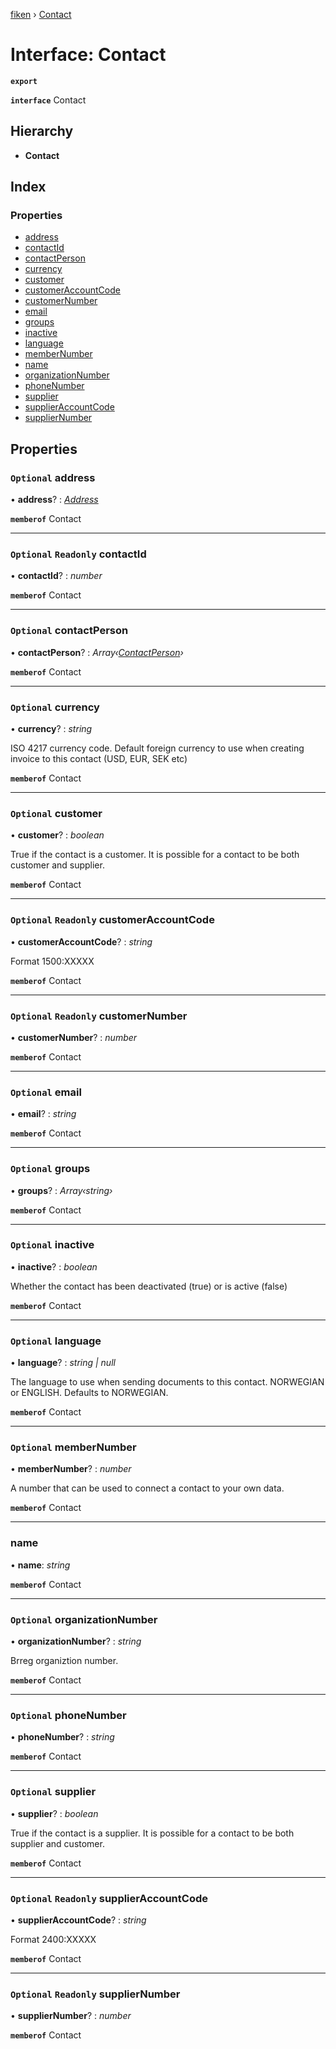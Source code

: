 [fiken](../README.md) › [Contact](contact.md)

# Interface: Contact

**`export`** 

**`interface`** Contact

## Hierarchy

* **Contact**

## Index

### Properties

* [address](contact.md#optional-address)
* [contactId](contact.md#optional-readonly-contactid)
* [contactPerson](contact.md#optional-contactperson)
* [currency](contact.md#optional-currency)
* [customer](contact.md#optional-customer)
* [customerAccountCode](contact.md#optional-readonly-customeraccountcode)
* [customerNumber](contact.md#optional-readonly-customernumber)
* [email](contact.md#optional-email)
* [groups](contact.md#optional-groups)
* [inactive](contact.md#optional-inactive)
* [language](contact.md#optional-language)
* [memberNumber](contact.md#optional-membernumber)
* [name](contact.md#name)
* [organizationNumber](contact.md#optional-organizationnumber)
* [phoneNumber](contact.md#optional-phonenumber)
* [supplier](contact.md#optional-supplier)
* [supplierAccountCode](contact.md#optional-readonly-supplieraccountcode)
* [supplierNumber](contact.md#optional-readonly-suppliernumber)

## Properties

### `Optional` address

• **address**? : *[Address](address.md)*

**`memberof`** Contact

___

### `Optional` `Readonly` contactId

• **contactId**? : *number*

**`memberof`** Contact

___

### `Optional` contactPerson

• **contactPerson**? : *Array‹[ContactPerson](contactperson.md)›*

**`memberof`** Contact

___

### `Optional` currency

• **currency**? : *string*

ISO 4217 currency code. Default foreign currency to use when creating invoice to this contact (USD, EUR, SEK etc)

**`memberof`** Contact

___

### `Optional` customer

• **customer**? : *boolean*

True if the contact is a customer. It is possible for a contact to be both customer and supplier.

**`memberof`** Contact

___

### `Optional` `Readonly` customerAccountCode

• **customerAccountCode**? : *string*

Format 1500:XXXXX

**`memberof`** Contact

___

### `Optional` `Readonly` customerNumber

• **customerNumber**? : *number*

**`memberof`** Contact

___

### `Optional` email

• **email**? : *string*

**`memberof`** Contact

___

### `Optional` groups

• **groups**? : *Array‹string›*

**`memberof`** Contact

___

### `Optional` inactive

• **inactive**? : *boolean*

Whether the contact has been deactivated (true) or is active (false)

**`memberof`** Contact

___

### `Optional` language

• **language**? : *string | null*

The language to use when sending documents to this contact. NORWEGIAN or ENGLISH. Defaults to NORWEGIAN.

**`memberof`** Contact

___

### `Optional` memberNumber

• **memberNumber**? : *number*

A number that can be used to connect a contact to your own data.

**`memberof`** Contact

___

###  name

• **name**: *string*

**`memberof`** Contact

___

### `Optional` organizationNumber

• **organizationNumber**? : *string*

Brreg organiztion number.

**`memberof`** Contact

___

### `Optional` phoneNumber

• **phoneNumber**? : *string*

**`memberof`** Contact

___

### `Optional` supplier

• **supplier**? : *boolean*

True if the contact is a supplier. It is possible for a contact to be both supplier and customer.

**`memberof`** Contact

___

### `Optional` `Readonly` supplierAccountCode

• **supplierAccountCode**? : *string*

Format 2400:XXXXX

**`memberof`** Contact

___

### `Optional` `Readonly` supplierNumber

• **supplierNumber**? : *number*

**`memberof`** Contact
